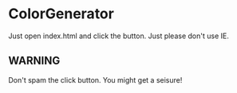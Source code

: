 # ColorGenerator

Just open index.html and click the button. Just please don't use IE.

## WARNING
Don't spam the click button. You might get a seisure!

